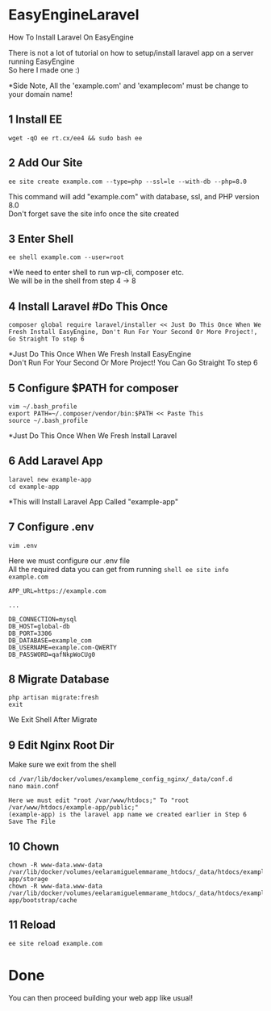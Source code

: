 # EasyEngineLaravel
How To Install Laravel On EasyEngine

There is not a lot of tutorial on how to setup/install laravel app on a server running EasyEngine
<br>
So here I made one :)

*Side Note, All the 'example.com' and 'examplecom' must be change to your domain name!

## 1 Install EE
```shell
wget -qO ee rt.cx/ee4 && sudo bash ee
```

## 2 Add Our Site 
```shell
ee site create example.com --type=php --ssl=le --with-db --php=8.0
```
This command will add "example.com" with database, ssl, and PHP version 8.0
<br>
Don't forget save the site info once the site created

## 3 Enter Shell
```shell
ee shell example.com --user=root
```
*We need to enter shell to run wp-cli, composer etc.
<br>
We will be in the shell from step 4 -> 8

## 4 Install Laravel #Do This Once
```shell
composer global require laravel/installer << Just Do This Once When We Fresh Install EasyEngine, Don't Run For Your Second Or More Project!, Go Straight To step 6
```
*Just Do This Once When We Fresh Install EasyEngine
<br>
Don't Run For Your Second Or More Project! You Can Go Straight To step 6

## 5 Configure $PATH for composer
```shell
vim ~/.bash_profile 
export PATH=~/.composer/vendor/bin:$PATH << Paste This
source ~/.bash_profile
```
*Just Do This Once When We Fresh Install Laravel

## 6 Add Laravel App
```shell
laravel new example-app
cd example-app
```
*This will Install Laravel App Called "example-app"

## 7 Configure .env
```shell
vim .env
```
Here we must configure our .env file
<br>
All the required data you can get from running ```shell ee site info example.com```

```env
APP_URL=https://example.com

...

DB_CONNECTION=mysql
DB_HOST=global-db
DB_PORT=3306
DB_DATABASE=example_com
DB_USERNAME=example.com-QWERTY
DB_PASSWORD=qafNkpWoCUg0
```

## 8 Migrate Database
```shell
php artisan migrate:fresh
exit
```
We Exit Shell After Migrate

## 9 Edit Nginx Root Dir
Make sure we exit from the shell
```shell
cd /var/lib/docker/volumes/exampleme_config_nginx/_data/conf.d
nano main.conf

Here we must edit "root /var/www/htdocs;" To "root /var/www/htdocs/example-app/public;"
(example-app) is the laravel app name we created earlier in Step 6
Save The File
```

## 10 Chown
```shell
chown -R www-data.www-data /var/lib/docker/volumes/eelaramiguelemmarame_htdocs/_data/htdocs/example-app/storage
chown -R www-data.www-data /var/lib/docker/volumes/eelaramiguelemmarame_htdocs/_data/htdocs/example-app/bootstrap/cache
```

## 11 Reload
```shell
ee site reload example.com
```

# Done

You can then proceed building your web app like usual!
